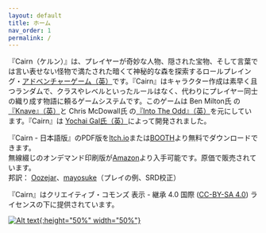 ```yaml
---
layout: default
title: ホーム
nav_order: 1
permalink: /
---
```


『Cairn（ケルン）』は、プレイヤーが奇妙な人物、隠された宝物、そして言葉では言い表せない怪物で満たされた暗くて神秘的な森を探索するロールプレイング・[アドベンチャーゲーム（英）](http://questingblog.com/adventure-game-vs-osr)です。『Cairn』はキャラクター作成は素早く且つランダムで、クラスやレベルといったルールはなく、代わりにプレイヤー同士の織り成す物語に頼るゲームシステムです。このゲームは Ben Milton氏 の[『Knave』（英）](https://www.drivethrurpg.com/product/250888/Knave)と Chris McDowall氏 の[『Into The Odd』（英）](https://chrismcdee.itch.io/electric-bastionland)を元にしています。『Cairn』は [Yochai Gal氏（英）](https://newschoolrevolution.com)によって開発されました。

『Cairn - 日本語版』のPDF版を[Itch.io](https://oozejar.itch.io/cairn-ja)または[BOOTH](https://oozejar.booth.pm/items/5609259)より無料でダウンロードできます。<br>
無線綴じのオンデマンド印刷版が[Amazon](https://amzn.asia/d/hkd2Hm5)より入手可能です。原価で販売されています。<br>
邦訳： [Oozejar](https://twitter.com/oozejar)、[mayosuke](https://twitter.com/mayosuke)（プレイの例、SRD校正）

『Cairn』はクリエイティブ・コモンズ 表示 - 継承 4.0 国際 ([CC-BY-SA 4.0](https://creativecommons.org/licenses/by-sa/4.0/deed.ja)) ライセンスの下に提供されています。  

<p></p>

[![Alt text](img/cairn.svg "クリックして拡大"){:height="50%" width="50%"}](img/cairn.svg)
